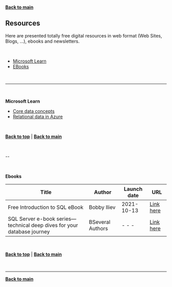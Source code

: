 <a id="top" />

<br/>


[**Back to main**](./README.md)

## Resources

Here are presented totally free digital resources in web format (Web Sites, Blogs, ...), ebooks and newsletters.

<br>


* [Microsoft Learn](#mslearn)
* [EBooks](#ebooks)

<br/>


---

<a id="mslearn" />

<br/>


**Microsoft Learn**

- [Core data concepts](https://aka.ms/ExploreDataConcepts)
- [Relational data in Azure](https://aka.ms/ExploreRelationalData)



<br/>

[**Back to top**](#top) | [**Back to main**](README.md)

<br/>


--

<a id="ebooks" />

<br/>


**Ebooks**

| Title | Author | Launch date | URL |
| --- | --- | --- | --- | 
| Free Introduction to SQL eBook  | Bobby Iliev | 2021-10-13 | [Link here](https://github.com/bobbyiliev/introduction-to-sql) |
| SQL Server e-book series—technical deep dives for your database journey | BSeveral Authors | - - -  | [Link here](https://info.microsoft.com/ww-landing-sqldb-cntnt-technicalE-bookseries-ebook.html) |

 

<br/>

[**Back to top**](#top) | [**Back to main**](README.md)

<br/>

------

[**Back to main**](./README.md)

